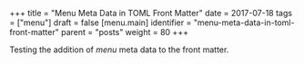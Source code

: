 +++
title = "Menu Meta Data in TOML Front Matter"
date = 2017-07-18
tags = ["menu"]
draft = false
[menu.main]
  identifier = "menu-meta-data-in-toml-front-matter"
  parent = "posts"
  weight = 80
+++

Testing the addition of *menu* meta data to the front matter.
